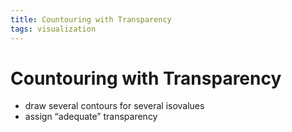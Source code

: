 ```yaml
---
title: Countouring with Transparency
tags: visualization
---
```


# Countouring with Transparency
- draw several contours for several isovalues
- assign “adequate” transparency














































































